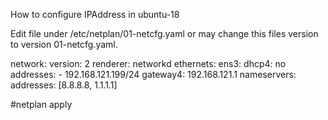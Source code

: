 How to configure IPAddress in ubuntu-18

Edit file under /etc/netplan/01-netcfg.yaml or may change this files version to version 01-netcfg.yaml.



network:
  version: 2
  renderer: networkd
  ethernets:
    ens3:
      dhcp4: no
      addresses:
        - 192.168.121.199/24
      gateway4: 192.168.121.1
      nameservers:
          addresses: [8.8.8.8, 1.1.1.1]
          
#netplan apply
